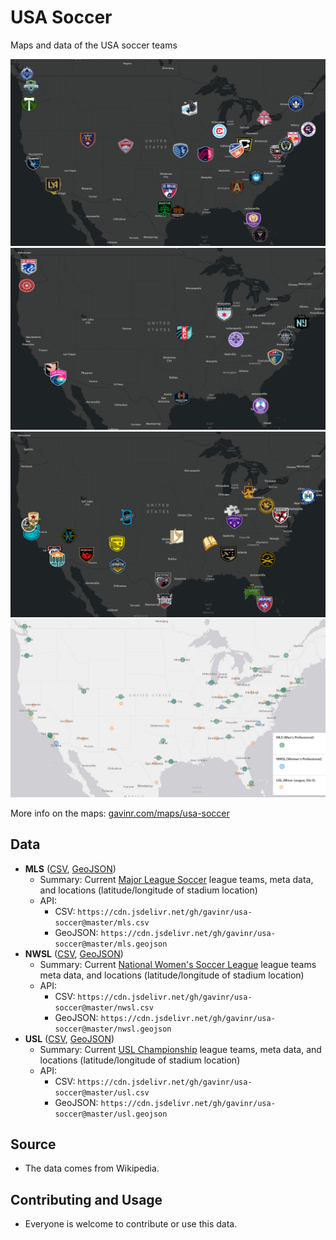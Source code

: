 # USA Soccer

Maps and data of the USA soccer teams

[![MLS Logos Map](https://github.com/gavinr/usa-soccer/raw/master/images/mls.png)](https://maps.gavinr.com/usa-soccer-logos.html)
[![NWSL Logos Map](https://github.com/gavinr/usa-soccer/raw/master/images/nwsl.png)](https://maps.gavinr.com/usa-soccer-logos.html?nwsl)
[![USL Logos Map](https://github.com/gavinr/usa-soccer/raw/master/images/usl.png)](https://maps.gavinr.com/usa-soccer-logos.html?usl)
[![All teams (points) map](https://github.com/gavinr/usa-soccer/raw/master/images/all.png)](https://maps.gavinr.com/usa-soccer.html)

More info on the maps: [gavinr.com/maps/usa-soccer](https://gavinr.com/maps/usa-soccer/)

## Data

* **MLS** ([CSV](https://github.com/gavinr/usa-soccer/blob/master/mls.csv), [GeoJSON](https://github.com/gavinr/usa-soccer/blob/master/mls.geojson))
  * Summary: Current [Major League Soccer](https://en.wikipedia.org/wiki/Major_League_Soccer#Teams) league teams, meta data, and locations (latitude/longitude of stadium location)
  * API:
    * CSV: `https://cdn.jsdelivr.net/gh/gavinr/usa-soccer@master/mls.csv`
    * GeoJSON: `https://cdn.jsdelivr.net/gh/gavinr/usa-soccer@master/mls.geojson`
* **NWSL** ([CSV](https://github.com/gavinr/usa-soccer/blob/master/nwsl.csv), [GeoJSON](https://github.com/gavinr/usa-soccer/blob/master/nwsl.geojson))
  * Summary: Current [National Women's Soccer League](https://en.wikipedia.org/wiki/National_Women%27s_Soccer_League#Teams) league teams meta data, and locations (latitude/longitude of stadium location)
  * API:
    * CSV: `https://cdn.jsdelivr.net/gh/gavinr/usa-soccer@master/nwsl.csv`
    * GeoJSON: `https://cdn.jsdelivr.net/gh/gavinr/usa-soccer@master/nwsl.geojson`
* **USL** ([CSV](https://github.com/gavinr/usa-soccer/blob/master/usl.csv), [GeoJSON](https://github.com/gavinr/usa-soccer/blob/master/usl.geojson))
  * Summary: Current [USL Championship](https://en.wikipedia.org/wiki/USL_Championship#Clubs) league teams, meta data, and locations (latitude/longitude of stadium location)
  * API:
    * CSV: `https://cdn.jsdelivr.net/gh/gavinr/usa-soccer@master/usl.csv`
    * GeoJSON: `https://cdn.jsdelivr.net/gh/gavinr/usa-soccer@master/usl.geojson`

## Source

* The data comes from Wikipedia.

## Contributing and Usage

* Everyone is welcome to contribute or use this data.

